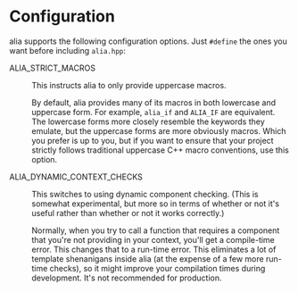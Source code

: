 Configuration
=============

alia supports the following configuration options. Just `#define` the ones you
want before including `alia.hpp`:

<dl>

<dt>ALIA_STRICT_MACROS</dt><dd>

This instructs alia to only provide uppercase macros.

By default, alia provides many of its macros in both lowercase and uppercase
form. For example, `alia_if` and `ALIA_IF` are equivalent. The lowercase forms
more closely resemble the keywords they emulate, but the uppercase forms are
more obviously macros. Which you prefer is up to you, but if you want to ensure
that your project strictly follows traditional uppercase C++ macro conventions,
use this option.

</dd>

<dt>ALIA_DYNAMIC_CONTEXT_CHECKS</dt><dd>

This switches to using dynamic component checking. (This is somewhat
experimental, but more so in terms of whether or not it's useful rather than
whether or not it works correctly.)

Normally, when you try to call a function that requires a component that you're
not providing in your context, you'll get a compile-time error. This changes
that to a run-time error. This eliminates a lot of template shenanigans inside
alia (at the expense of a few more run-time checks), so it might improve your
compilation times during development. It's not recommended for production.

</dd>

</dl>
